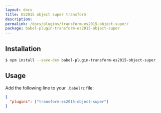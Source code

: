 ```yaml
---
layout: docs
title: ES2015 object super transform
description:
permalink: /docs/plugins/transform-es2015-object-super/
package: babel-plugin-transform-es2015-object-super
---
```


## Installation

```sh
$ npm install --save-dev babel-plugin-transform-es2015-object-super
```

## Usage

Add the following line to your `.babelrc` file:

```json
{
  "plugins": ["transform-es2015-object-super"]
}
```

